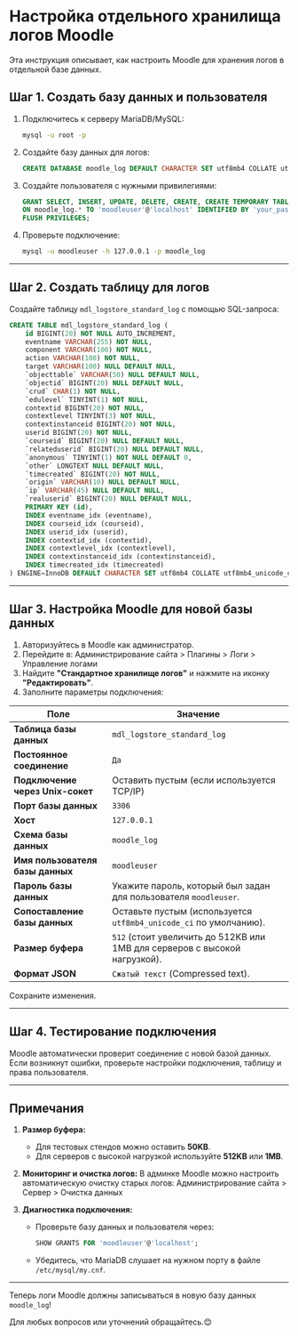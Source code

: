# Настройка отдельного хранилища логов Moodle

Эта инструкция описывает, как настроить Moodle для хранения логов в отдельной базе данных.

## Шаг 1. Создать базу данных и пользователя

1. Подключитесь к серверу MariaDB/MySQL:
   ```bash
   mysql -u root -p
   ```

2. Создайте базу данных для логов:
   ```sql
   CREATE DATABASE moodle_log DEFAULT CHARACTER SET utf8mb4 COLLATE utf8mb4_unicode_ci;
   ```

3. Создайте пользователя с нужными привилегиями:
   ```sql
   GRANT SELECT, INSERT, UPDATE, DELETE, CREATE, CREATE TEMPORARY TABLES, DROP, INDEX, ALTER
   ON moodle_log.* TO 'moodleuser'@'localhost' IDENTIFIED BY 'your_password';
   FLUSH PRIVILEGES;
   ```

4. Проверьте подключение:
   ```bash
   mysql -u moodleuser -h 127.0.0.1 -p moodle_log
   ```

---

## Шаг 2. Создать таблицу для логов

Создайте таблицу `mdl_logstore_standard_log` с помощью SQL-запроса:

```sql
CREATE TABLE mdl_logstore_standard_log (
    id BIGINT(20) NOT NULL AUTO_INCREMENT,
    eventname VARCHAR(255) NOT NULL,
    component VARCHAR(100) NOT NULL,
    action VARCHAR(100) NOT NULL,
    target VARCHAR(100) NULL DEFAULT NULL,
    `objecttable` VARCHAR(50) NULL DEFAULT NULL,
    `objectid` BIGINT(20) NULL DEFAULT NULL,
    `crud` CHAR(1) NOT NULL,
    `edulevel` TINYINT(1) NOT NULL,
    contextid BIGINT(20) NOT NULL,
    contextlevel TINYINT(3) NOT NULL,
    contextinstanceid BIGINT(20) NOT NULL,
    userid BIGINT(20) NOT NULL,
    `courseid` BIGINT(20) NULL DEFAULT NULL,
    `relateduserid` BIGINT(20) NULL DEFAULT NULL,
    `anonymous` TINYINT(1) NOT NULL DEFAULT 0,
    `other` LONGTEXT NULL DEFAULT NULL,
    `timecreated` BIGINT(20) NOT NULL,
    `origin` VARCHAR(10) NULL DEFAULT NULL,
    `ip` VARCHAR(45) NULL DEFAULT NULL,
    `realuserid` BIGINT(20) NULL DEFAULT NULL,
    PRIMARY KEY (id),
    INDEX eventname_idx (eventname),
    INDEX courseid_idx (courseid),
    INDEX userid_idx (userid),
    INDEX contextid_idx (contextid),
    INDEX contextlevel_idx (contextlevel),
    INDEX contextinstanceid_idx (contextinstanceid),
    INDEX timecreated_idx (timecreated)
) ENGINE=InnoDB DEFAULT CHARACTER SET utf8mb4 COLLATE utf8mb4_unicode_ci;
```

---

## Шаг 3. Настройка Moodle для новой базы данных

1. Авторизуйтесь в Moodle как администратор.
2. Перейдите в: Администрирование сайта > Плагины > Логи > Управление логами
3. Найдите **"Стандартное хранилище логов"** и нажмите на иконку **"Редактировать"**.
4. Заполните параметры подключения:

| Поле                          | Значение                                                                                |
|-------------------------------|----------------------------------------------------------------------------------------|
| **Таблица базы данных**        | `mdl_logstore_standard_log`                                                            |
| **Постоянное соединение**      | `Да`                                                                                   |
| **Подключение через Unix-сокет** | Оставить пустым (если используется TCP/IP)                                            |
| **Порт базы данных**           | `3306`                                                                                 |
| **Хост**                       | `127.0.0.1`                                                                            |
| **Схема базы данных**          | `moodle_log`                                                                           |
| **Имя пользователя базы данных** | `moodleuser`                                                                        |
| **Пароль базы данных**         | Укажите пароль, который был задан для пользователя `moodleuser`.                       |
| **Сопоставление базы данных**  | Оставьте пустым (используется `utf8mb4_unicode_ci` по умолчанию).                       |
| **Размер буфера**              | `512` (стоит увеличить до 512KB или 1MB для серверов с высокой нагрузкой).             |
| **Формат JSON**                | `Сжатый текст` (Compressed text).                                                     |

Сохраните изменения.

---

## Шаг 4. Тестирование подключения

Moodle автоматически проверит соединение с новой базой данных. Если возникнут ошибки, проверьте настройки подключения, таблицу и права пользователя.

---

## Примечания

1. **Размер буфера:**
   - Для тестовых стендов можно оставить **50KB**.
   - Для серверов с высокой нагрузкой используйте **512KB** или **1MB**.

2. **Мониторинг и очистка логов:**
   В админке Moodle можно настроить автоматическую очистку старых логов: Администрирование сайта > Сервер > Очистка данных
3. **Диагностика подключения:**
   - Проверьте базу данных и пользователя через:
     ```sql
     SHOW GRANTS FOR 'moodleuser'@'localhost';
     ```
   - Убедитесь, что MariaDB слушает на нужном порту в файле `/etc/mysql/my.cnf`.

---

Теперь логи Moodle должны записываться в новую базу данных `moodle_log`!

Для любых вопросов или уточнений обращайтесь.😊
